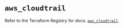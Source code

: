 # `aws_cloudtrail`

Refer to the Terraform Registry for docs: [`aws_cloudtrail`](https://registry.terraform.io/providers/hashicorp/aws/6.10.0/docs/resources/cloudtrail).
